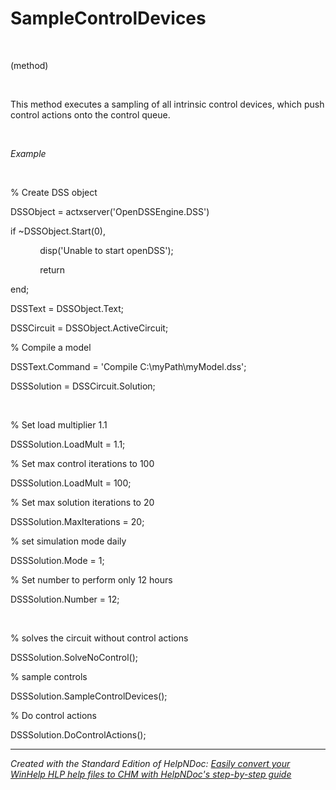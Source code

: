 # SampleControlDevices

&nbsp;

(method)

&nbsp;

This method executes a sampling of all intrinsic control devices, which push control actions onto the control queue.

&nbsp;

*Example*

&nbsp;

% Create DSS object

DSSObject = actxserver('OpenDSSEngine.DSS')

if ~DSSObject.Start(0),

&nbsp; &nbsp; &nbsp; &nbsp; &nbsp; &nbsp; disp('Unable to start openDSS');

&nbsp; &nbsp; &nbsp; &nbsp; &nbsp; &nbsp; return

end;

DSSText = DSSObject.Text;

DSSCircuit = DSSObject.ActiveCircuit;

% Compile a model &nbsp; &nbsp;

DSSText.Command = 'Compile C:\\myPath\\myModel.dss';

DSSSolution = DSSCircuit.Solution;

&nbsp;

% Set load multiplier 1.1

DSSSolution.LoadMult = 1.1;&nbsp;

% Set max control iterations to 100

DSSSolution.LoadMult = 100;&nbsp;

% Set max solution iterations to 20

DSSSolution.MaxIterations = 20;&nbsp;

% set simulation mode daily

DSSSolution.Mode = 1;

% Set number to perform only 12 hours

DSSSolution.Number = 12;&nbsp;

&nbsp;

% solves the circuit without control actions

DSSSolution.SolveNoControl();&nbsp;

% sample controls

DSSSolution.SampleControlDevices();&nbsp;

% Do control actions

DSSSolution.DoControlActions();

***
_Created with the Standard Edition of HelpNDoc: [Easily convert your WinHelp HLP help files to CHM with HelpNDoc's step-by-step guide](<https://www.helpndoc.com/step-by-step-guides/how-to-convert-a-hlp-winhelp-help-file-to-a-chm-html-help-help-file/>)_

